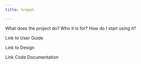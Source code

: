 ```yaml
---
title: %repo%

---
```


What does the project do?
Who it is for?
How do I start using it?


Link to User Guide

Link to Design

Link Code Documentation 